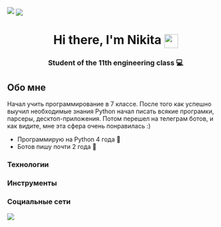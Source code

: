 <img src="https://user-images.githubusercontent.com/74038190/225813708-98b745f2-7d22-48cf-9150-083f1b00d6c9.gif">

<!--[![Typing SVG](https://readme-typing-svg.demolab.com/?lines=First+line+of+text;Second+line+of+text)](https://git.io/typing-svg)-->
<img src="https://readme-typing-svg.demolab.com/?lines=First+line+of+text;Second+line+of+text" align="center">

<h1 align="center">Hi there, I'm Nikita
<img align="center" src="https://github.com/blackcater/blackcater/raw/main/images/Hi.gif" height="32"></h1>
<h3 align="center">Student of the 11th engineering class 💻</h3>

<h2>Обо мне</h2>
<p></p>Начал учить программирование в 7 классе. После того как успешно выучил необходимые знания Python начал писать всякие програмки, парсеры, десктоп-приложения. Потом перешел на телеграм ботов, и как видите, мне эта сфера очень понравилась :)

- Программирую на Python 4 года 🐍
- Ботов пишу почти 2 года 🤖
</p>

<h3>Технологии</h3>


<h3>Инструменты</h3>

<h3>Социальные сети</h3>
<img src="https://img.shields.io/badge/Telegram%20-2AABEE">



<!--[![Anurag's GitHub stats](https://github-readme-stats.vercel.app/api?username=ViverHoll)](https://github.com/anuraghazra/github-readme-stats)-->

<!--
**ViverHoll/ViverHoll** is a ✨ _special_ ✨ repository because its `README.md` (this file) appears on your GitHub profile.

Here are some ideas to get you started:

- 🔭 I’m currently working on ...
- 🌱 I’m currently learning ...
- 👯 I’m looking to collaborate on ...
- 🤔 I’m looking for help with ...
- 💬 Ask me about ...
- 📫 How to reach me: ...
- 😄 Pronouns: ...
- ⚡ Fun fact: ...
-->
